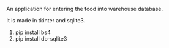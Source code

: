 An application for entering the food into warehouse database.

It is made in tkinter and sqlite3.

1) pip install bs4
2) pip install db-sqlite3


